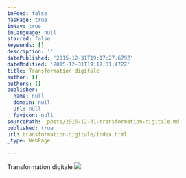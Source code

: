 ```yaml
---
inFeed: false
hasPage: true
inNav: true
inLanguage: null
starred: false
keywords: []
description: ''
datePublished: '2015-12-31T19:17:27.679Z'
dateModified: '2015-12-31T19:17:01.472Z'
title: Transformation digitale
author: []
authors: []
publisher:
  name: null
  domain: null
  url: null
  favicon: null
sourcePath: _posts/2015-12-31-transformation-digitale.md
published: true
url: transformation-digitale/index.html
_type: WebPage

---
```

Transformation digitale
![](https://the-grid-user-content.s3-us-west-2.amazonaws.com/b78e6ea9-8da4-4e86-8284-b3634e9b0189.jpg)
